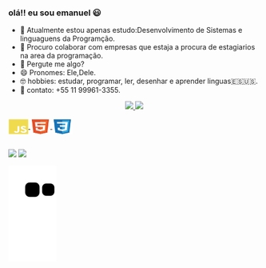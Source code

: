 ### olá!! eu sou emanuel 😃 

- 🌱 Atualmente estou apenas estudo:Desenvolvimento de Sistemas e linguaguens da Programção.
- 👯 Procuro colaborar com empresas que estaja a procura de estagiarios na area da programação.
- 💬 Pergute me algo?
- 😄 Pronomes: Ele,Dele.
- 🤓 hobbies: estudar, programar, ler, desenhar e aprender linguas🇪🇸🇺🇸.
- 📱 contato: +55 11 99961-3355.

<div align="center">
  <a href="https://github.com/emanuelsantossouza">
  <img height="180em" src="https://github-readme-stats.vercel.app/api?username=emanuelsantossouza&show_icons=true&theme=dracula&include_all_commits=true&count_private=true"/>
  <img height="180em" src="https://github-readme-stats.vercel.app/api/top-langs/?username=emanuelsantossouza&layout=compact&langs_count=7&theme=dracula"/>
</div>
  
<div style="display: inline_block"><br>
  <img align="center" alt="Rafa-Js" height="30" width="40" src="https://raw.githubusercontent.com/devicons/devicon/master/icons/javascript/javascript-plain.svg">
  <img align="center" alt="Rafa-HTML" height="30" width="40" src="https://raw.githubusercontent.com/devicons/devicon/master/icons/html5/html5-original.svg">
  <img align="center" alt="Rafa-CSS" height="30" width="40" src="https://raw.githubusercontent.com/devicons/devicon/master/icons/css3/css3-original.svg">

</div>
  
  ##
 
<div>
  <a href="https://instagram.com/emanuel_souza_de_jesus_" target="_blank"><img src="https://img.shields.io/badge/-Instagram-%23E4405F?style=for-the-badge&logo=instagram&logoColor=white" target="_blank"></a>
  <a href="https://www.facebook.com/emanuel.souzadejesus.7" target="_blank"><img src="https://img.shields.io/badge/Facebook-1877F2?style=for-the-badge&logo=facebook&logoColor=white" tardet="_blank"></a>


![Snake animation](https://github.com/emanuelsantossouza/emanuelsantossouza/blob/output/github-contribution-grid-snake.svg)
 
</div>
